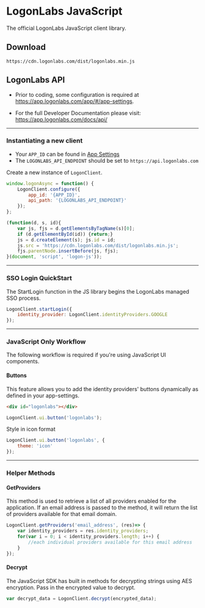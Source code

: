 # LogonLabs JavaScript

The official LogonLabs JavaScript client library.
## Download

    https://cdn.logonlabs.com/dist/logonlabs.min.js
## LogonLabs API


- Prior to coding, some configuration is required at https://app.logonlabs.com/app/#/app-settings.

- For the full Developer Documentation please visit: https://app.logonlabs.com/docs/api/

---
### Instantiating a new client

- Your `APP_ID` can be found in [App Settings](https://app.logonlabs.com/app/#/app-settings)
- The `LOGONLABS_API_ENDPOINT` should be set to `https://api.logonlabs.com`

Create a new instance of `LogonClient`.  

```javascript
window.logonAsync = function() {
    LogonClient.configure({
        app_id: '{APP_ID}',
        api_path: '{LOGONLABS_API_ENDPOINT}'
    });
};

(function(d, s, id){
    var js, fjs = d.getElementsByTagName(s)[0];
    if (d.getElementById(id)) {return;}
    js = d.createElement(s); js.id = id;
    js.src = 'https://cdn.logonlabs.com/dist/logonlabs.min.js';
    fjs.parentNode.insertBefore(js, fjs);
}(document, 'script', 'logon-js'));
```
---
### SSO Login QuickStart
The StartLogin function in the JS library begins the LogonLabs managed SSO process.
```javascript
LogonClient.startLogin({
    identity_provider: LogonClient.identityProviders.GOOGLE
});
```
---
### JavaScript Only Workflow
The following workflow is required if you're using JavaScript UI components.
#### Buttons
This feature allows you to add the identity providers' buttons dynamically as defined in your app-settings.
```html
<div id="logonlabs"></div>
```
```javascript
LogonClient.ui.button('logonlabs');
```
Style in icon format
```javascript
LogonClient.ui.button('logonlabs', {
    theme: 'icon'
});
```
---
### Helper Methods
#### GetProviders
This method is used to retrieve a list of all providers enabled for the application.
If an email address is passed to the method, it will return the list of providers available for that email domain.
```javascript
LogonClient.getProviders('email_address', (res)=> {
    var identity_providers = res.identity_providers;
    for(var i = 0; i < identity_providers.length; i++) {
        //each individual providers available for this email address
    }
});
```
#### Decrypt
The JavaScript SDK has built in methods for decrypting strings using AES encryption.  Pass in the encrypted value to decrypt. 
```javascript
var decrypt_data = LogonClient.decrypt(encrypted_data);
```
